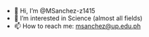 - 👋 Hi, I’m @MSanchez-z1415
- 👀 I’m interested in Science (almost all fields)
- 📫 How to reach me: msanchez@up.edu.ph

<!---
MSanchez-z1415/MSanchez-z1415 is a ✨ special ✨ repository because its `README.md` (this file) appears on your GitHub profile.
You can click the Preview link to take a look at your changes.
--->
